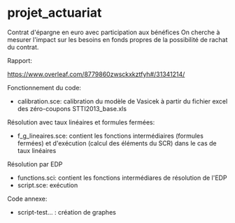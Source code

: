 # projet_actuariat

Contrat d'épargne en euro avec participation aux bénéfices
On cherche à mesurer l'impact sur les besoins en fonds propres de la possibilité de rachat du contrat.

Rapport:

https://www.overleaf.com/8779860zwsckxkztfyh#/31341214/

Fonctionnement du code:

- calibration.sce: calibration du modèle de Vasicek à partir du fichier excel des zéro-coupons STTI2013_base.xls

Résolution avec taux linéaires et formules fermées:
- f_g_lineaires.sce: contient les fonctions intermédiaires (formules fermées) et d'exécution (calcul des éléments du SCR) dans le cas de taux linéaires

Résolution par EDP
- functions.sci: contient les fonctions intermédiares de résolution de l'EDP
- script.sce: exécution

Code annexe:
- script-test... : création de graphes

